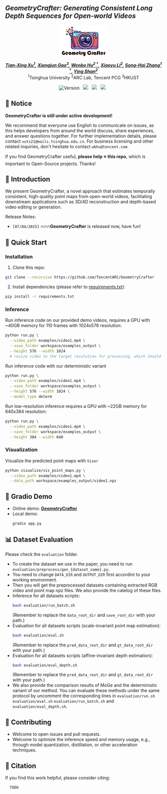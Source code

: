 ## ___***GeometryCrafter: Generating Consistent Long Depth Sequences for Open-world Videos***___
<div align="center">
<img src='assets/logo.png' style="height:100px"></img>
<br>

_**[Tian-Xing Xu<sup>1</sup>](https://scholar.google.com/citations?user=zHp0rMIAAAAJ&hl=zh-CN), 
[Xiangjun Gao<sup>3</sup>](https://scholar.google.com/citations?user=qgdesEcAAAAJ&hl=en), 
[Wenbo Hu<sup>2 &dagger;</sup>](https://wbhu.github.io), 
[Xiaoyu Li<sup>2</sup>](https://xiaoyu258.github.io), 
[Song-Hai Zhang<sup>1 &dagger;</sup>](https://scholar.google.com/citations?user=AWtV-EQAAAAJ&hl=en), 
[Ying Shan<sup>2</sup>](https://scholar.google.com/citations?user=4oXBp9UAAAAJ&hl=en)**_
<br>
<sup>1</sup>Tsinghua University
<sup>2</sup>ARC Lab, Tencent PCG
<sup>3</sup>HKUST

![Version](https://img.shields.io/badge/version-1.0.0-blue) &nbsp;
 <a href='https://arxiv.org'><img src='https://img.shields.io/badge/arXiv-TODO-b31b1b.svg'></a> &nbsp;
 <a href='https://geometrycrafter.github.io'><img src='https://img.shields.io/badge/Project-Page-Green'></a> &nbsp;
 <a href='https://huggingface.co/spaces/TencentARC/GeometryCrafter'><img src='https://img.shields.io/badge/%F0%9F%A4%97%20Hugging%20Face-Demo-blue'></a> &nbsp;

</div>

## 🔆 Notice

**GeometryCrafter is still under active development!**

We recommend that everyone use English to communicate on issues, as this helps developers from around the world discuss, share experiences, and answer questions together. For further implementation details, please contact `xutx21@mails.tsinghua.edu.cn`. For business licensing and other related inquiries, don't hesitate to contact `wbhu@tencent.com`.

If you find GeometryCrafter useful, **please help ⭐ this repo**, which is important to Open-Source projects. Thanks!

## 📝 Introduction

We present GeometryCrafter, a novel approach that estimates temporally consistent, high-quality point maps from open-world videos, facilitating downstream applications such as 3D/4D reconstruction and depth-based video editing or generation.

Release Notes:
- `[07/04/2025]` 🔥🔥🔥**GeometryCrafter** is released now, have fun!

## 🚀 Quick Start

### Installation
1. Clone this repo:
```bash
git clone --recursive https://github.com/TencentARC/GeometryCrafter
```
2. Install dependencies (please refer to [requirements.txt](requirements.txt)):
```bash
pip install -r requirements.txt
```

### Inference

Run inference code on our provided demo videos, requires a GPU with ~40GB memory for 110 frames with 1024x576 resolution:

```bash
python run.py \
  --video_path examples/video1.mp4 \
  --save_folder workspace/examples_output \
  --height 576 --width 1024
  # resize video to the target resolution for processing, which should be divided by 64 
```

Run inference code with our deterministic variant

```bash
python run.py \
  --video_path examples/video1.mp4 \
  --save_folder workspace/examples_output \
  --height 576 --width 1024 \
  --model_type determ
```

Run low-resolution inference requires a GPU with ~22GB memory for 640x384 resolution:

```bash
python run.py \
  --video_path examples/video1.mp4 \
  --save_folder workspace/examples_output \
  --height 384 --width 640
```

### Visualization

Visualize the predicted point maps with `Viser`

```bash
python visualize/vis_point_maps.py \
  --video_path examples/video1.mp4 \
  --data_path workspace/examples_output/video1.npz
```

## 🤖 Gradio Demo

- Online demo: [**GeometryCrafter**](https://huggingface.co/spaces/TencentARC/GeometryCrafter)
- Local demo:
  ```bash
  gradio app.py
  ```

## 📊 Dataset Evaluation

Please check the `evaluation` folder. 
- To create the dataset we use in the paper, you need to run `evaluation/preprocess/gen_{dataset_name}.py`.
- You need to change `DATA_DIR` and `OUTPUT_DIR` first accordint to your working environment.
- Then you will get the preprocessed datasets containing extracted RGB video and point map npz files. We also provide the catelog of these files.
- Inference for all datasets scripts:
  ```bash
  bash evaluation/run_batch.sh
  ```
  (Remember to replace the `data_root_dir` and `save_root_dir` with your path.)
- Evaluation for all datasets scripts (scale-invariant point map estimation):
  ```bash
  bash evaluation/eval.sh
  ```
   (Remember to replace the `pred_data_root_dir` and `gt_data_root_dir` with your path.)
- Evaluation for all datasets scripts (affine-invariant depth estimation):
  ```bash
  bash evaluation/eval_depth.sh
  ```
   (Remember to replace the `pred_data_root_dir` and `gt_data_root_dir` with your path.)
- We also provide the comparison results of MoGe and the deterministic variant of our method. You can evaluate these methods under the same protocol by uncomment the corresponding lines in `evaluation/run.sh` `evaluation/eval.sh` `evaluation/run_batch.sh` and `evaluation/eval_depth.sh`.

## 🤝 Contributing

- Welcome to open issues and pull requests.
- Welcome to optimize the inference speed and memory usage, e.g., through model quantization, distillation, or other acceleration techniques.

## 📜 Citation

If you find this work helpful, please consider citing:

```BibTeXw
  TODO
```